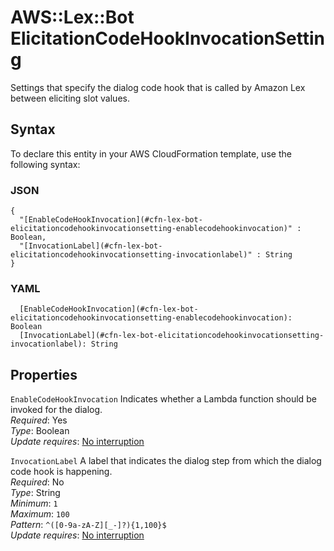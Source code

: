 # AWS::Lex::Bot ElicitationCodeHookInvocationSetting<a name="aws-properties-lex-bot-elicitationcodehookinvocationsetting"></a>

Settings that specify the dialog code hook that is called by Amazon Lex between eliciting slot values\.

## Syntax<a name="aws-properties-lex-bot-elicitationcodehookinvocationsetting-syntax"></a>

To declare this entity in your AWS CloudFormation template, use the following syntax:

### JSON<a name="aws-properties-lex-bot-elicitationcodehookinvocationsetting-syntax.json"></a>

```
{
  "[EnableCodeHookInvocation](#cfn-lex-bot-elicitationcodehookinvocationsetting-enablecodehookinvocation)" : Boolean,
  "[InvocationLabel](#cfn-lex-bot-elicitationcodehookinvocationsetting-invocationlabel)" : String
}
```

### YAML<a name="aws-properties-lex-bot-elicitationcodehookinvocationsetting-syntax.yaml"></a>

```
  [EnableCodeHookInvocation](#cfn-lex-bot-elicitationcodehookinvocationsetting-enablecodehookinvocation): Boolean
  [InvocationLabel](#cfn-lex-bot-elicitationcodehookinvocationsetting-invocationlabel): String
```

## Properties<a name="aws-properties-lex-bot-elicitationcodehookinvocationsetting-properties"></a>

`EnableCodeHookInvocation`  <a name="cfn-lex-bot-elicitationcodehookinvocationsetting-enablecodehookinvocation"></a>
Indicates whether a Lambda function should be invoked for the dialog\.  
*Required*: Yes  
*Type*: Boolean  
*Update requires*: [No interruption](https://docs.aws.amazon.com/AWSCloudFormation/latest/UserGuide/using-cfn-updating-stacks-update-behaviors.html#update-no-interrupt)

`InvocationLabel`  <a name="cfn-lex-bot-elicitationcodehookinvocationsetting-invocationlabel"></a>
A label that indicates the dialog step from which the dialog code hook is happening\.  
*Required*: No  
*Type*: String  
*Minimum*: `1`  
*Maximum*: `100`  
*Pattern*: `^([0-9a-zA-Z][_-]?){1,100}$`  
*Update requires*: [No interruption](https://docs.aws.amazon.com/AWSCloudFormation/latest/UserGuide/using-cfn-updating-stacks-update-behaviors.html#update-no-interrupt)
